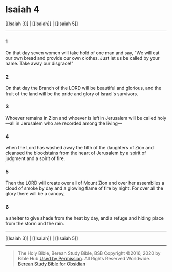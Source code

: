 # Isaiah 4

[[Isaiah 3]] | [[Isaiah]] | [[Isaiah 5]]

---

### 1
On that day seven women will take hold of one man and say, "We will eat our own bread and provide our own clothes. Just let us be called by your name. Take away our disgrace!"

### 2
On that day the Branch of the LORD will be beautiful and glorious, and the fruit of the land will be the pride and glory of Israel's survivors.

### 3
Whoever remains in Zion and whoever is left in Jerusalem will be called holy—all in Jerusalem who are recorded among the living—

### 4
when the Lord has washed away the filth of the daughters of Zion and cleansed the bloodstains from the heart of Jerusalem by a spirit of judgment and a spirit of fire.

### 5
Then the LORD will create over all of Mount Zion and over her assemblies a cloud of smoke by day and a glowing flame of fire by night. For over all the glory there will be a canopy,

### 6
a shelter to give shade from the heat by day, and a refuge and hiding place from the storm and the rain.

---

[[Isaiah 3]] | [[Isaiah]] | [[Isaiah 5]]

---

> The Holy Bible, Berean Study Bible, BSB
> Copyright &copy;2016, 2020 by Bible Hub
> [Used by Permission](https://berean.bible/terms.htm). All Rights Reserved Worldwide.
> [Berean Study Bible for Obsidian](https://github.com/gapmiss/berean-study-bible-for-obsidian)

